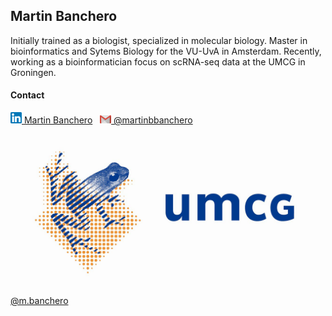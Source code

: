 ## Martin Banchero
Initially trained as a biologist, specialized in molecular biology. Master in bioinformatics and Sytems Biology for the VU-UvA in Amsterdam. Recently, working as a bioinformatician focus on scRNA-seq data at the UMCG in Groningen. 

#### Contact
[![linkedin](https://github.com/MartinBanchero/MartinBanchero/blob/master/linkedins.png) Martin Banchero](https://www.linkedin.com/in/martin-banchero-1883b8b2)
&nbsp;
[![gmail](https://github.com/MartinBanchero/MartinBanchero/blob/master/New_Logo_Gmail.png) @martinbbanchero](mailto:martinbbanchero@gmail.com)
&nbsp;
[![UMCGl](https://github.com/MartinBanchero/MartinBanchero/blob/master/UMCG-logo.jpg) @m.banchero](mailto:martinbbanchero@gmail.com)
&nbsp;
